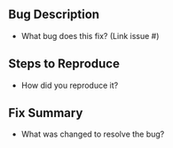 ## Bug Description
- What bug does this fix? (Link issue #)

## Steps to Reproduce
- How did you reproduce it?

## Fix Summary
- What was changed to resolve the bug?

